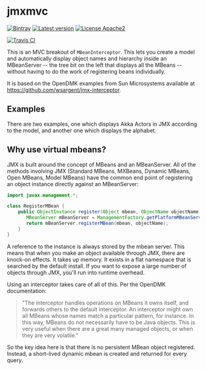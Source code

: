 # jmxmvc

<!---freshmark shields
output = [
	link(shield('Bintray', 'bintray', 'tersesystems:jmxmvc', 'blue'), 'https://bintray.com/tersesystems/maven/jmxmvc/view'),
	link(shield('Latest version', 'latest', '{{previousVersion}}', 'blue'), 'https://github.com/tersesystems/jmxmvc/releases/latest'),
	link(shield('License Apache2', 'license', 'Apache2', 'blue'), 'https://www.tldrlegal.com/l/apache2'),
	'',
	link(image('Travis CI', 'https://travis-ci.org/tersesystems/jmxmvc.svg?branch=master'), 'https://travis-ci.org/tersesystems/jmxmvc')
	].join('\n')
-->
[![Bintray](https://img.shields.io/badge/bintray-tersesystems%3Ajmxmvc-blue.svg)](https://bintray.com/tersesystems/maven/jmxmvc/view)
[![Latest version](https://img.shields.io/badge/latest-0.0.1-blue.svg)](https://github.com/tersesystems/jmxmvc/releases/latest)
[![License Apache2](https://img.shields.io/badge/license-Apache2-blue.svg)](https://www.tldrlegal.com/l/apache2)

[![Travis CI](https://travis-ci.org/tersesystems/jmxmvc.svg?branch=master)](https://travis-ci.org/tersesystems/jmxmvc)
<!---freshmark /shields -->

This is an MVC breakout of `MBeanInterceptor`.  This lets you create a model and automatically display object names and hierarchy inside an MBeanServer -- the tree bit on the left that displays all the MBeans -- without having to do the work of registering beans individually.

It is based on the OpenDMK examples from Sun Microsystems available at https://github.com/wsargent/jmx-interceptor.

## Examples

There are two examples, one which displays Akka Actors in JMX according to the model, and another one which displays the alphabet.

## Why use virtual mbeans?

JMX is built around the concept of MBeans and an MBeanServer.  All of the methods involving JMX (Standard MBeans, MXBeans, Dynamic MBeans, Open MBeans, Model MBeans) have the common end point of registering an object instance directly against an MBeanServer:

```java
import javax.management.*;

class RegisterMBean {
    public ObjectInstance register(Object mbean, ObjectName objectName) throws Exception {
       MBeanServer mBeanServer = ManagementFactory.getPlatformMBeanServer();
       return mBeanServer.registerMBean(mbean, objectName);
    }
}
```

A reference to the instance is always stored by the mbean server.  This means that when you make an object available through JMX, there are knock-on effects.  It takes up memory.  It exists in a flat namespace that is searched by the default install.  If you want to expose a large number of objects through JMX, you'll run into runtime overhead. 

Using an interceptor takes care of all of this. Per the OpenDMK documentation:

> "The interceptor handles operations on MBeans it owns itself, and forwards others to the default interceptor. An interceptor might own all MBeans whose names match a particular pattern, for instance. In this way, MBeans do not necessarily have to be Java objects. This is very useful when there are a great many managed objects, or when they are very volatile."

So the key idea here is that there is no persistent MBean object registered.  Instead, a short-lived dynamic mbean is created and returned for every query.  
